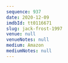 ```yaml
---
sequence: 937
date: 2020-12-09
imdbId: tt0116671
slug: jack-frost-1997
venue: null
venueNotes: null
medium: Amazon
mediumNotes: null
---
```

